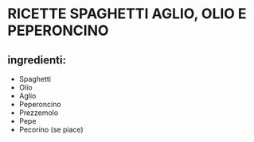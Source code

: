 # RICETTE SPAGHETTI AGLIO, OLIO E PEPERONCINO
## ingredienti:
* Spaghetti
* Olio
* Aglio
* Peperoncino
* Prezzemolo
* Pepe
* Pecorino (se piace)
